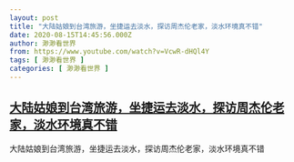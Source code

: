 ```yaml
---
layout: post
title: "大陆姑娘到台湾旅游，坐捷运去淡水，探访周杰伦老家，淡水环境真不错"
date: 2020-08-15T14:45:56.000Z
author: 渺渺看世界
from: https://www.youtube.com/watch?v=VcwR-dHQl4Y
tags: [ 渺渺看世界 ]
categories: [ 渺渺看世界 ]
---
```

<!--1597502756000-->
[大陆姑娘到台湾旅游，坐捷运去淡水，探访周杰伦老家，淡水环境真不错](https://www.youtube.com/watch?v=VcwR-dHQl4Y)
------

<div>
大陆姑娘到台湾旅游，坐捷运去淡水，探访周杰伦老家，淡水环境真不错
</div>
